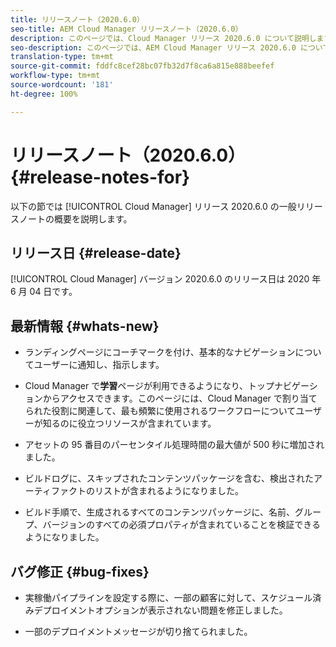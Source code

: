 ```yaml
---
title: リリースノート（2020.6.0）
seo-title: AEM Cloud Manager リリースノート（2020.6.0）
description: このページでは、Cloud Manager リリース 2020.6.0 について説明します。
seo-description: このページでは、AEM Cloud Manager リリース 2020.6.0 について説明します。
translation-type: tm+mt
source-git-commit: fddfc8cef28bc07fb32d7f8ca6a815e888beefef
workflow-type: tm+mt
source-wordcount: '181'
ht-degree: 100%

---
```


# リリースノート（2020.6.0） {#release-notes-for}

以下の節では [!UICONTROL Cloud Manager] リリース 2020.6.0 の一般リリースノートの概要を説明します。

## リリース日 {#release-date}

[!UICONTROL Cloud Manager] バージョン 2020.6.0 のリリース日は 2020 年 6 月 04 日です。

## 最新情報 {#whats-new}

* ランディングページにコーチマークを付け、基本的なナビゲーションについてユーザーに通知し、指示します。

* Cloud Manager で&#x200B;**学習**&#x200B;ページが利用できるようになり、トップナビゲーションからアクセスできます。このページには、Cloud Manager で割り当てられた役割に関連して、最も頻繁に使用されるワークフローについてユーザーが知るのに役立つリソースが含まれています。

* アセットの 95 番目のパーセンタイル処理時間の最大値が 500 秒に増加されました。

* ビルドログに、スキップされたコンテンツパッケージを含む、検出されたアーティファクトのリストが含まれるようになりました。

* ビルド手順で、生成されるすべてのコンテンツパッケージに、名前、グループ、バージョンのすべての必須プロパティが含まれていることを検証できるようになりました。

## バグ修正 {#bug-fixes}

* 実稼働パイプラインを設定する際に、一部の顧客に対して、スケジュール済みデプロイメントオプションが表示されない問題を修正しました。

* 一部のデプロイメントメッセージが切り捨てられました。

